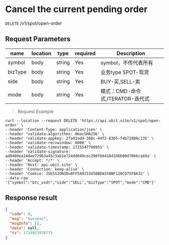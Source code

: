 # Cancel the current pending order

`DELETE` /v1/spot/open-order

## Request Parameters

| name      | location   | type     | required | Description                      |
|---------|------|--------|----|-------------------------|
| symbol  | body | string | Yes  | symbol，不传代表所有	             |
| bizType | body | string | Yes  | 业务type SPOT-现货	 |
| side    | body | string | Yes  | BUY-买,SELL-卖	           |
| mode    | body | string | Yes  | 模式：CMD-命令式,ITERATOR-迭代式 |

> Request Example

```shell
curl --location --request DELETE 'https://api.ubit.site/v1/spot/open-order' \
--header 'Content-Type: application/json' \
--header 'validate-algorithms: HmacSHA256' \
--header 'validate-appkey: 2fa91add-388c-44f2-8365-f4b72886c135' \
--header 'validate-recvwindow: 6000' \
--header 'validate-timestamp: 1725547790951' \
--header 'validate-signature: ad9489ea14dee72963a45c3ab1e724dd049cec298fb6418d166b00d70b6cab9a' \
--header 'Accept: */*' \
--header 'Host: api.ubit.site' \
--header 'Connection: keep-alive' \
--header 'Cookie: JSESSIONID=8FF5A9153450BDA558BF120CD75F0632' \
--data-raw '{"symbol":"btc_usdt","side":"SELL","bizType":"SPOT","mode":"CMD"}'
```

## Response result

```json
{
  "code": 0,
  "msg": "success",
  "msgInfo": [],
  "data": null,
  "ts": 1724923978773
}
```

